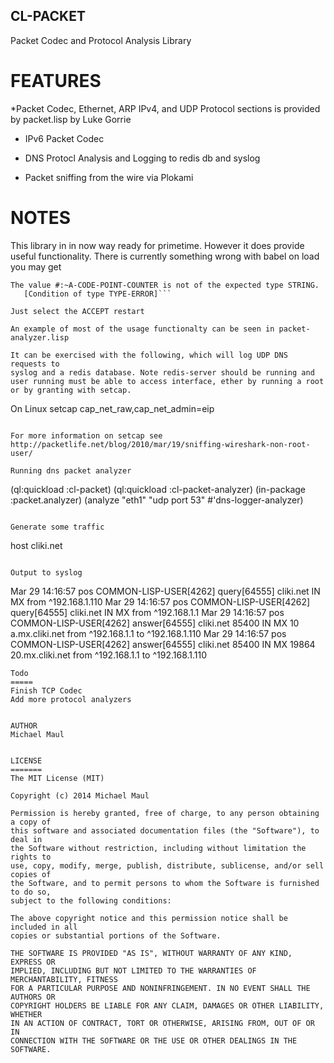 CL-PACKET
---------

Packet Codec and Protocol Analysis Library

FEATURES
========
*Packet Codec, Ethernet, ARP IPv4, and UDP Protocol  sections is provided by packet.lisp by Luke Gorrie

* IPv6 Packet Codec

* DNS Protocl Analysis and Logging to redis db and syslog

* Packet sniffing from the wire via Plokami

NOTES
=====
This library in in now way ready for primetime. However it does provide
useful functionality. There is currently something wrong with babel on load
you may get 
```
The value #:~A-CODE-POINT-COUNTER is not of the expected type STRING.
   [Condition of type TYPE-ERROR]```

Just select the ACCEPT restart

An example of most of the usage functionalty can be seen in packet-analyzer.lisp

It can be exercised with the following, which will log UDP DNS requests to
syslog and a redis database. Note redis-server should be running and
user running must be able to access interface, ether by running a root or by granting with setcap.

```
On Linux
setcap cap_net_raw,cap_net_admin=eip <path to your lisp executable>
```

For more information on setcap see http://packetlife.net/blog/2010/mar/19/sniffing-wireshark-non-root-user/

Running dns packet analyzer
```
(ql:quickload :cl-packet)
(ql:quickload :cl-packet-analyzer)
(in-package :packet.analyzer)
(analyze "eth1" "udp port 53" #'dns-logger-analyzer)
```

Generate some traffic
```
host cliki.net
```

Output to syslog
```
Mar 29 14:16:57 pos COMMON-LISP-USER[4262] ﻿query[64555] cliki.net IN MX from ^192.168.1.110 
Mar 29 14:16:57 pos COMMON-LISP-USER[4262] ﻿query[64555] cliki.net IN MX from ^192.168.1.1 
Mar 29 14:16:57 pos COMMON-LISP-USER[4262] ﻿answer[64555] cliki.net 85400 IN MX 10 a.mx.cliki.net from ^192.168.1.1 to ^192.168.1.110
Mar 29 14:16:57 pos COMMON-LISP-USER[4262] ﻿answer[64555] cliki.net 85400 IN MX 19864 20.mx.cliki.net from ^192.168.1.1 to ^192.168.1.110
```
Todo
=====
Finish TCP Codec
Add more protocol analyzers


AUTHOR
Michael Maul


LICENSE
=======
The MIT License (MIT)

Copyright (c) 2014 Michael Maul

Permission is hereby granted, free of charge, to any person obtaining a copy of
this software and associated documentation files (the "Software"), to deal in
the Software without restriction, including without limitation the rights to
use, copy, modify, merge, publish, distribute, sublicense, and/or sell copies of
the Software, and to permit persons to whom the Software is furnished to do so,
subject to the following conditions:

The above copyright notice and this permission notice shall be included in all
copies or substantial portions of the Software.

THE SOFTWARE IS PROVIDED "AS IS", WITHOUT WARRANTY OF ANY KIND, EXPRESS OR
IMPLIED, INCLUDING BUT NOT LIMITED TO THE WARRANTIES OF MERCHANTABILITY, FITNESS
FOR A PARTICULAR PURPOSE AND NONINFRINGEMENT. IN NO EVENT SHALL THE AUTHORS OR
COPYRIGHT HOLDERS BE LIABLE FOR ANY CLAIM, DAMAGES OR OTHER LIABILITY, WHETHER
IN AN ACTION OF CONTRACT, TORT OR OTHERWISE, ARISING FROM, OUT OF OR IN
CONNECTION WITH THE SOFTWARE OR THE USE OR OTHER DEALINGS IN THE SOFTWARE.
